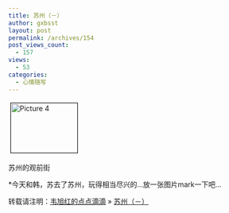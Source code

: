 ```yaml
---
title: 苏州（－）
author: gxbsst
layout: post
permalink: /archives/154
post_views_count:
  - 157
views:
  - 53
categories:
  - 心情随写
---
```

<a href="http://www.weixuhong.com/content/uploads/2008/07/picture-4.png" onclick="window.open('http://www.weixuhong.com/content/uploads/2008/07/picture-4.png','popup','width=942,height=700,scrollbars=no,resizable=yes,toolbar=no,directories=no,location=no,menubar=no,status=yes,left=0,top=0');return false"><img src="http://www.weixuhong.com/content/uploads/2008/07/picture-4-tm.jpg" height="100" width="134" border="1" hspace="4" vspace="4" alt="Picture 4" /></a>

苏州的观前街

*今天和韩，苏去了苏州，玩得相当尽兴的&#8230;放一张图片mark一下吧&#8230;

转载请注明：[韦旭红的点点滴滴][1] &raquo; [苏州（－）][2]

 [1]: http://www.weixuhong.com
 [2]: http://www.weixuhong.com/archives/154